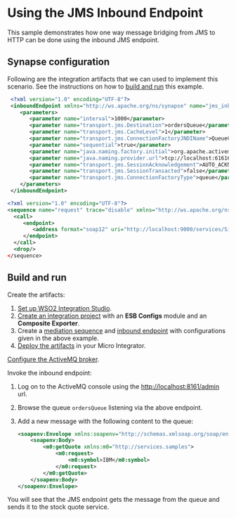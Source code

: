# Using the JMS Inbound Endpoint
This sample demonstrates how one way message bridging from JMS to HTTP can be done using the inbound JMS endpoint.

## Synapse configuration

Following are the integration artifacts that we can used to implement this scenario. See the instructions on how to [build and run](#build-and-run) this example.

```xml tab='Inbound Endpoint'
 <?xml version="1.0" encoding="UTF-8"?>
 <inboundEndpoint xmlns="http://ws.apache.org/ns/synapse" name="jms_inbound" sequence="request" onError="fault" protocol="jms" suspend="false">
    <parameters>
       <parameter name="interval">1000</parameter>
       <parameter name="transport.jms.Destination">ordersQueue</parameter>
       <parameter name="transport.jms.CacheLevel">1</parameter>
       <parameter name="transport.jms.ConnectionFactoryJNDIName">QueueConnectionFactory</parameter>
       <parameter name="sequential">true</parameter>
       <parameter name="java.naming.factory.initial">org.apache.activemq.jndi.ActiveMQInitialContextFactory</parameter>
       <parameter name="java.naming.provider.url">tcp://localhost:61616</parameter>
       <parameter name="transport.jms.SessionAcknowledgement">AUTO_ACKNOWLEDGE</parameter>
       <parameter name="transport.jms.SessionTransacted">false</parameter>
       <parameter name="transport.jms.ConnectionFactoryType">queue</parameter>
    </parameters>
 </inboundEndpoint>
```

```xml tab='Sequence'
<?xml version="1.0" encoding="UTF-8"?>
<sequence name="request" trace="disable" xmlns="http://ws.apache.org/ns/synapse"/>
  <call>
     <endpoint>
        <address format="soap12" uri="http://localhost:9000/services/SimpleStockQuoteService"/>
     </endpoint>
  </call>
  <drop/>
</sequence>
```

## Build and run

Create the artifacts:

1. [Set up WSO2 Integration Studio]({{base_path}}/integrate/develop/installing-wso2-integration-studio).
2. [Create an integration project]({{base_path}}/integrate/develop/create-integration-project) with an <b>ESB Configs</b> module and an <b>Composite Exporter</b>.
3. Create a [mediation sequence]({{base_path}}/integrate/develop/creating-artifacts/creating-reusable-sequences) and [inbound endpoint]({{base_path}}/integrate/develop/creating-an-inbound-endpoint) with configurations given in the above example.
4. [Deploy the artifacts]({{base_path}}/integrate/develop/deploy-artifacts) in your Micro Integrator.

[Configure the ActiveMQ broker](../../../../setup/brokers/configure-with-ActiveMQ).

Invoke the inbound endpoint:

1. Log on to the ActiveMQ console using the <http://localhost:8161/admin> url.
2. Browse the queue `ordersQueue` listening via the above endpoint.
3. Add a new message with the following content to the queue:

    ```xml
    <soapenv:Envelope xmlns:soapenv="http://schemas.xmlsoap.org/soap/envelope/" xmlns:wsa="http://www.w3.org/2005/08/addressing">
        <soapenv:Body>
            <m0:getQuote xmlns:m0="http://services.samples"> 
                <m0:request>
                    <m0:symbol>IBM</m0:symbol>
                </m0:request>
            </m0:getQuote>
        </soapenv:Body>
    </soapenv:Envelope>
    ```

You will see that the JMS endpoint gets the message from the queue and sends it to the stock quote service.
